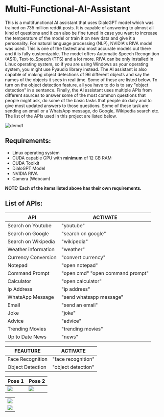 # Multi-Functional-AI-Assistant
This is a multifunctional AI assistant that uses DialoGPT model which was trained on 735 million reddit posts. It is capable of answering to almost all kind of questions and it can also be fine tuned in case you want to increase the temperature of the model or train it on new data and give it a personality. For natural language processing (NLP), NVIDIA's RIVA model was used. This is one of the fastest and most accurate models out there and it is fully customizable. The model offers Automatic Speech Recognition (ASR), Text-to_Speech (TTS) and a lot more. RIVA can be only installed in Linux operating system, so if you are using Windows as your operating system, you might use Pyaudio library instead. The AI assistant is also capable of making object detections of 96 different objects and say the names of the objects it sees in real time. Some of these are listed below. To turn on the object detection feature, all you have to do is to say "object detection" in a sentance. Finally, the AI assistant uses multiple APIs from different sources to answer some of the most common questions that people might ask, do some of the basic tasks that people do daily and to give most updated answers to those questions. Some of these task are sending an email or a WhatsApp message, do Google, Wikipedia search etc. The list of the APIs used in this project are listed below.

![demo1](https://user-images.githubusercontent.com/111835151/186729682-6301b5df-6732-495e-9155-fb066f453c29.gif)

## Requirements:
- Linux operating system
- CUDA capable GPU with **minimum** of 12 GB RAM
- CUDA Toolkit
- DialoGPT Model
- NVIDIA RIVA
- Camera (Webcam)

**NOTE: Each of the items listed above has their own requirements.**

## List of APIs:
| API | ACTIVATE |
| --- | --- |
| Search on Youtube | "youtube" |
| Search on Google | "search on google" |
| Search on Wikipedia | "wikipedia" |
| Weather information | "weather" |
| Currency Conversion | "convert currency" |
| Notepad | "open notepad" |
| Command Prompt | "open cmd" "open command prompt" |
| Calculator | "open calculator" |
| Ip Address | "ip address" |
| WhatsApp Message | "send whatsapp message" |
| Email | "send an email" |
| Joke | "joke" |
| Advice | "advice" |
| Trending Movies | "trending movies" |
| Up to Date News | "news" |

| FEAUTURE | ACTIVATE |
| --- | --- |
| Face Recognition | "face recognition" |
| Object Detection | "object detection" |

<table>
  <thead>
    <th>Pose 1</th>
    <th>Pose 2</th>
  </thead>
  <tbody>
    <tr>
      <td> <img src="https://user-images.githubusercontent.com/111835151/186730713-cc276288-d72f-4a53-b9de-fc9d09f7c586.png"></td>
      <td> <img src="https://user-images.githubusercontent.com/111835151/186730774-26782fa0-525e-4779-9953-3c48c183dfaf.png"></td>
    </tr>
  </tbody>
</table>

<table>
  <tbody>
    <tr>
      <td> <img src="https://user-images.githubusercontent.com/111835151/186786136-27124ce6-5870-4a54-91fd-34d4b2e5e1f0.gif"></td>
    </tr>
    <tr>
      <td> <img src="https://user-images.githubusercontent.com/111835151/186786302-68505599-5220-4d02-9885-67b16535e7b7.gif"></td>
    </tr>
  </tbody>
</table>
